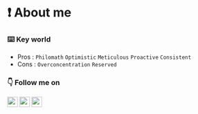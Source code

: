 # ❗️ About me

### ⌨️ Key world 

- Pros : `Philomath` `Optimistic` `Meticulous` `Proactive` `Consistent`
- Cons : `Overconcentration` `Reserved`

### 👇 Follow me on

<a href="mailto:wertypoiu@pusan.ac.kr"><img src="https://img.shields.io/badge/E―mail-EA4335.svg?&style=for-the-badge&logo=Gmail&logoColor=white" style="height: 1.5rem"/></a>
<a href="https://yuchanjeong.github.io/"><img src="https://img.shields.io/badge/Blog-181717.svg?&style=for-the-badge&logo=Github&logoColor=white" style="height: 1.5rem"/></a>
<a href="https://stackoverflow.com/users/16967930/yuchanjeong"><img src="https://img.shields.io/badge/Stack_Overflow-F58025.svg?&style=for-the-badge&logo=StackOverflow&logoColor=white" style="height: 1.5rem"/></a><br/>
